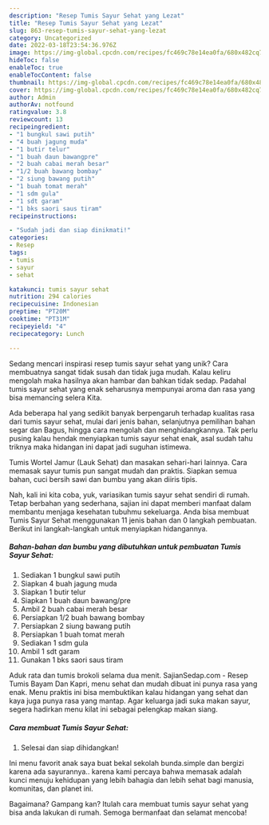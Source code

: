 ```yaml
---
description: "Resep Tumis Sayur Sehat yang Lezat"
title: "Resep Tumis Sayur Sehat yang Lezat"
slug: 863-resep-tumis-sayur-sehat-yang-lezat
category: Uncategorized
date: 2022-03-18T23:54:36.976Z
image: https://img-global.cpcdn.com/recipes/fc469c78e14ea0fa/680x482cq70/tumis-sayur-sehat-foto-resep-utama.jpg
hideToc: false
enableToc: true
enableTocContent: false
thumbnail: https://img-global.cpcdn.com/recipes/fc469c78e14ea0fa/680x482cq70/tumis-sayur-sehat-foto-resep-utama.jpg
cover: https://img-global.cpcdn.com/recipes/fc469c78e14ea0fa/680x482cq70/tumis-sayur-sehat-foto-resep-utama.jpg
author: Admin
authorAv: notfound
ratingvalue: 3.8
reviewcount: 13
recipeingredient:
- "1 bungkul sawi putih"
- "4 buah jagung muda"
- "1 butir telur"
- "1 buah daun bawangpre"
- "2 buah cabai merah besar"
- "1/2 buah bawang bombay"
- "2 siung bawang putih"
- "1 buah tomat merah"
- "1 sdm gula"
- "1 sdt garam"
- "1 bks saori saus tiram"
recipeinstructions:

- "Sudah jadi dan siap dinikmati!"
categories:
- Resep
tags:
- tumis
- sayur
- sehat

katakunci: tumis sayur sehat 
nutrition: 294 calories
recipecuisine: Indonesian
preptime: "PT20M"
cooktime: "PT31M"
recipeyield: "4"
recipecategory: Lunch

---
```





Sedang mencari inspirasi resep tumis sayur sehat yang unik? Cara membuatnya sangat tidak susah dan tidak juga mudah. Kalau keliru mengolah maka hasilnya akan hambar dan bahkan tidak sedap. Padahal tumis sayur sehat yang enak seharusnya mempunyai aroma dan rasa yang bisa memancing selera Kita.





Ada beberapa hal yang sedikit banyak berpengaruh terhadap kualitas rasa dari tumis sayur sehat, mulai dari jenis bahan, selanjutnya pemilihan bahan segar dan Bagus, hingga cara mengolah dan menghidangkannya. Tak perlu pusing kalau hendak menyiapkan tumis sayur sehat enak,      asal sudah tahu triknya maka hidangan ini dapat jadi suguhan istimewa.














Tumis Wortel Jamur (Lauk Sehat) dan masakan sehari-hari lainnya. Cara memasak sayur tumis pun sangat mudah dan praktis. Siapkan semua bahan, cuci bersih sawi dan bumbu yang akan diiris tipis.






Nah, kali ini kita coba, yuk, variasikan tumis sayur sehat sendiri di rumah. Tetap berbahan yang sederhana, sajian ini dapat memberi manfaat dalam membantu menjaga kesehatan tubuhmu sekeluarga. Anda bisa membuat Tumis Sayur Sehat menggunakan 11 jenis bahan dan 0 langkah pembuatan. Berikut ini langkah-langkah untuk menyiapkan hidangannya.

<!--inarticleads1-->

##### Bahan-bahan dan bumbu yang dibutuhkan untuk pembuatan Tumis Sayur Sehat:

1. Sediakan 1 bungkul sawi putih
1. Siapkan 4 buah jagung muda
1. Siapkan 1 butir telur
1. Siapkan 1 buah daun bawang/pre
1. Ambil 2 buah cabai merah besar
1. Persiapkan 1/2 buah bawang bombay
1. Persiapkan 2 siung bawang putih
1. Persiapkan 1 buah tomat merah
1. Sediakan 1 sdm gula
1. Ambil 1 sdt garam
1. Gunakan 1 bks saori saus tiram


Aduk rata dan tumis brokoli selama dua menit. SajianSedap.com - Resep Tumis Bayam Dan Kapri, menu sehat dan mudah dibuat ini punya rasa yang enak. Menu praktis ini bisa membuktikan kalau hidangan yang sehat dan kaya juga punya rasa yang mantap. Agar keluarga jadi suka makan sayur, segera hadirkan menu kilat ini sebagai pelengkap makan siang. 

<!--inarticleads2-->

##### Cara membuat Tumis Sayur Sehat:


1. Selesai dan siap dihidangkan!

Ini menu favorit anak saya buat bekal sekolah bunda.simple dan bergizi karena ada sayurannya.. karena kami percaya bahwa memasak adalah kunci menuju kehidupan yang lebih bahagia dan lebih sehat bagi manusia, komunitas, dan planet ini. 

Bagaimana? Gampang kan? Itulah cara membuat tumis sayur sehat yang bisa anda lakukan di rumah. Semoga bermanfaat dan selamat mencoba!
